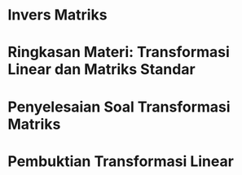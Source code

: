 # Invers Matriks
# Ringkasan Materi: Transformasi Linear dan Matriks Standar
# Penyelesaian Soal Transformasi Matriks
# Pembuktian Transformasi Linear
```
